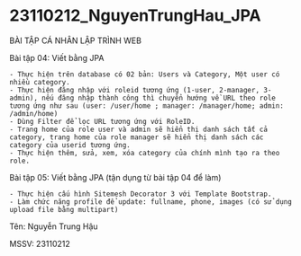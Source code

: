 # 23110212_NguyenTrungHau_JPA

BÀI TẬP CÁ NHÂN LẬP TRÌNH WEB

Bài tập 04: Viết bằng JPA

    - Thực hiện trên database có 02 bản: Users và Category, Một user có nhiều category.
    - Thực hiện đăng nhập với roleid tương ứng (1-user, 2-manager, 3- admin), nếu đăng nhập thành công thì chuyển hướng về URL theo role tương ứng như sau (user: /user/home ; manager: /manager/home; admin: /admin/home)
    - Dùng Filter để lọc URL tương ứng với RoleID.
    - Trang home của role user và admin sẽ hiển thị danh sách tất cả category, trang home của role manager sẽ hiển thị danh sách các category của userid tương ứng.
    - Thực hiện thêm, sửa, xem, xóa category của chính mình tạo ra theo role.

    
Bài tập 05: Viết bằng JPA (tận dụng từ bài tập 04 để làm)

    - Thực hiện cấu hình Sitemesh Decorator 3 với Template Bootstrap.
    - Làm chức năng profile để update: fullname, phone, images (có sử dụng upload file bằng multipart)


Tên: Nguyễn Trung Hậu

MSSV: 23110212
